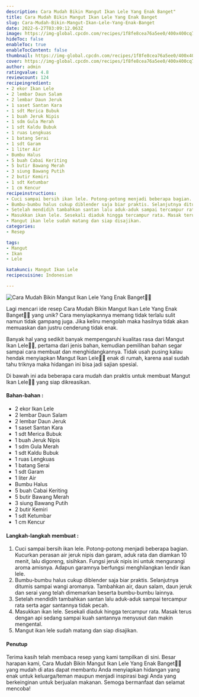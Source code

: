 ```yaml
---
description: Cara Mudah Bikin Mangut Ikan Lele Yang Enak Banget"
title: Cara Mudah Bikin Mangut Ikan Lele Yang Enak Banget
slug: Cara-Mudah-Bikin-Mangut-Ikan-Lele-Yang-Enak-Banget
date: 2022-6-27T03:09:12.063Z
image: https://img-global.cpcdn.com/recipes/1f8fe8cea76a5ee0/400x400cq70/photo.jpg
hideToc: false
enableToc: true
enableTocContent: false
thumbnail: https://img-global.cpcdn.com/recipes/1f8fe8cea76a5ee0/400x400cq70/photo.jpg
cover: https://img-global.cpcdn.com/recipes/1f8fe8cea76a5ee0/400x400cq70/photo.jpg
author: admin
ratingvalue: 4.8
reviewcount: 124
recipeingredient:
- 2 ekor Ikan Lele
- 2 lembar Daun Salam
- 2 lembar Daun Jeruk
- 1 saset Santan Kara
- 1 sdt Merica Bubuk
- 1 buah Jeruk Nipis
- 1 sdm Gula Merah
- 1 sdt Kaldu Bubuk
- 1 ruas Lengkuas
- 1 batang Serai
- 1 sdt Garam
- 1 liter Air
- Bumbu Halus
- 5 buah Cabai Keriting
- 5 butir Bawang Merah
- 3 siung Bawang Putih
- 2 butir Kemiri
- 1 sdt Ketumbar
- 1 cm Kencur
recipeinstructions:
- Cuci sampai bersih ikan lele. Potong-potong menjadi beberapa bagian. Kucurkan perasan air jeruk nipis dan garam, aduk rata dan diamkan 10 menit, lalu digoreng, sisihkan. Fungsi jeruk nipis ini untuk mengurangi aroma amisnya. Adapun garamnya berfungsi menghilangkan lendir ikan lele.
- Bumbu-bumbu halus cukup diblender saja biar praktis. Selanjutnya ditumis sampai wangi aromanya. Tambahkan air, daun salam, daun jeruk dan serai yang telah dimemarkan beserta bumbu-bumbu lainnya.
- Setelah mendidih tambahkan santan lalu aduk-aduk sampai tercampur rata serta agar santannya tidak pecah.
- Masukkan ikan lele. Sesekali diaduk hingga tercampur rata. Masak terus dengan api sedang sampai kuah santannya menyusut dan makin mengental.
- Mangut ikan lele sudah matang dan siap disajikan.
categories:
- Resep

tags:
- Mangut
- Ikan
- Lele

katakunci: Mangut Ikan Lele
recipecuisine: Indonesian

---
```


![Cara Mudah Bikin Mangut Ikan Lele Yang Enak Banget👩‍🍳](https://img-global.cpcdn.com/recipes/1f8fe8cea76a5ee0/400x400cq70/photo.jpg)

Lagi mencari ide resep Cara Mudah Bikin Mangut Ikan Lele Yang Enak Banget👩‍🍳 yang unik? Cara menyiapkannya memang tidak terlalu sulit namun tidak gampang juga. Jika keliru mengolah maka hasilnya tidak akan memuaskan dan justru cenderung tidak enak.

Banyak hal yang sedikit banyak mempengaruhi kualitas rasa dari Mangut Ikan Lele👩‍🍳, pertama dari jenis bahan, kemudian pemilihan bahan segar sampai cara membuat dan menghidangkannya. Tidak usah pusing kalau hendak menyiapkan Mangut Ikan Lele👩‍🍳 enak di rumah, karena asal sudah tahu triknya maka hidangan ini bisa jadi sajian spesial.

Di bawah ini ada beberapa cara mudah dan praktis untuk membuat Mangut Ikan Lele👩‍🍳 yang siap dikreasikan.

<!--inarticleads1-->

#### Bahan-bahan :

- 2 ekor Ikan Lele
- 2 lembar Daun Salam
- 2 lembar Daun Jeruk
- 1 saset Santan Kara
- 1 sdt Merica Bubuk
- 1 buah Jeruk Nipis
- 1 sdm Gula Merah
- 1 sdt Kaldu Bubuk
- 1 ruas Lengkuas
- 1 batang Serai
- 1 sdt Garam
- 1 liter Air
- Bumbu Halus
- 5 buah Cabai Keriting
- 5 butir Bawang Merah
- 3 siung Bawang Putih
- 2 butir Kemiri
- 1 sdt Ketumbar
- 1 cm Kencur

<!--inarticleads2-->

#### Langkah-langkah membuat :

1. Cuci sampai bersih ikan lele. Potong-potong menjadi beberapa bagian. Kucurkan perasan air jeruk nipis dan garam, aduk rata dan diamkan 10 menit, lalu digoreng, sisihkan. Fungsi jeruk nipis ini untuk mengurangi aroma amisnya. Adapun garamnya berfungsi menghilangkan lendir ikan lele.
1. Bumbu-bumbu halus cukup diblender saja biar praktis. Selanjutnya ditumis sampai wangi aromanya. Tambahkan air, daun salam, daun jeruk dan serai yang telah dimemarkan beserta bumbu-bumbu lainnya.
1. Setelah mendidih tambahkan santan lalu aduk-aduk sampai tercampur rata serta agar santannya tidak pecah.
1. Masukkan ikan lele. Sesekali diaduk hingga tercampur rata. Masak terus dengan api sedang sampai kuah santannya menyusut dan makin mengental.
1. Mangut ikan lele sudah matang dan siap disajikan.

#### Penutup

Terima kasih telah membaca resep yang kami tampilkan di sini. Besar harapan kami, Cara Mudah Bikin Mangut Ikan Lele Yang Enak Banget👩‍🍳 yang mudah di atas dapat membantu Anda menyiapkan hidangan yang enak untuk keluarga/teman maupun menjadi inspirasi bagi Anda yang berkeinginan untuk berjualan makanan. Semoga bermanfaat dan selamat mencoba!